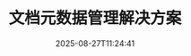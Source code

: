 ---
############################# Static ############################
layout: "family"
date:  2025-08-27T11:24:41
draft: false

product: "Metadata"
product_tag: "metadata"

lang: zh

############################# Head ############################
head_title: ".NET、Java、Node.js、Python API 和 GroupDocs 的在线元数据操作应用程序"
head_description: "C# .NET 和 Java 原生的文档元数据 API。读取、写入、编辑和比较所有流行格式的元信息。分析和导出元数据。"

############################# Header ############################
title: "文档元数据管理解决方案"
description:  |
  用于读取、编辑、替换和删除流行平台上文档、图像和其他文件格式的元数据的 API 和应用程序。

  将隐藏的元数据信息添加到您的业务文件和文档中。

  修改或删除文档中已存在的元数据。

  收集和分析有关文档和文件元数据的信息。

############################# Supported Platforms ###############################
supported_platforms:
  enable: true
  head_title: "选择您的平台"
  title: "平台独立性"
  description: "GroupDocs.Metadata 与多种操作系统和框架兼容："
  details_link_title: "了解更多"

  items:
    # items loop
    - title: ".NET"
      description: GroupDocs.Metadata .NET 
      color: "blue"
      tag: "net"
      link: "/metadata/net/"
      features_link: "https://docs.groupdocs.com/metadata/net/system-requirements/"
      features:
          # features loop
          - rows: "3"
            content: |
                    .NET Core 3.0 or higher <br> .NET 5.0 or higher <br> .NET Standard 2.1
      
          # features loop
          - rows: "1"
            content: |
                    Windows <br> Linux <br> Mac OS
      
          # features loop
          - rows: "4"
            content: |
                    Microsoft Visual Studio <br> JetBrains Rider <br> Microsoft Visual Code
      
          # features loop
          - rows: "1"
            content: |
                    70+ file formats
      

    # items loop
    - title: "Java"
      description: GroupDocs.Metadata Java
      color: "red"
      tag: "java"
      link: "/metadata/java/"
      features_link: "https://docs.groupdocs.com/metadata/java/system-requirements/"
      features:
          # features loop
          - rows: "3"
            content: |
                    J2SE 7.0 or higher <br> Kotlin
      
          # features loop
          - rows: "1"
            content: |
                    Windows <br> Linux <br> Mac OS
      
          # features loop
          - rows: "4"
            content: |
                    IntelliJ IDEA <br> Eclipse <br> NetBeans
      
          # features loop
          - rows: "1"
            content: |
                    70+ file formats

    # items loop
    - title: "Node.js"
      description: GroupDocs.Metadata Node.js
      color: "green"
      tag: "nodejs-java"
      link: "/metadata/nodejs-java/"
      features_link: "https://docs.groupdocs.com/metadata/nodejs-java/system-requirements/"
      features:
          # features loop
          - rows: "3"
            content: |
                    Node.js 16+ and J2SE 8.0 (1.8)+
      
          # features loop
          - rows: "1"
            content: |
                    Windows <br> Linux <br> Mac OS
      
          # features loop
          - rows: "4"
            content: |
                    Atom <br> Visual Studio Code <br> 任何其他文本编辑器
      
          # features loop
          - rows: "1"
            content: |
                    70+ file formats

    # items loop
    - title: "Python"
      description: GroupDocs.Metadata Python
      color: "yellow"
      tag: "python-net"
      link: "/metadata/python-net/"
      features_link: "https://docs.groupdocs.com/metadata/python-net/system-requirements/"
      features:
          # features loop
          - rows: "3"
            content: |
                    Python 3.9+ and .Net 6+
      
          # features loop
          - rows: "1"
            content: |
                    Windows <br> Linux <br> Mac OS
      
          # features loop
          - rows: "4"
            content: |
                    IDLE <br> PyCharm <br> Visual Studio Code
      
          # features loop
          - rows: "1"
            content: |
                    70+ file formats

    # items loop
    - title: "CLI .NET"
      description: GroupDocs.Metadata CLI for .NET
      color: "gray"
      tag: "cli-net"
      link: "/metadata/cli-net/"
      features_link: "https://docs.groupdocs.com/metadata/net/system-requirements/"
      features:
          # features loop
          - rows: "3"
            content: |
                    .NET Core 3.0 or higher <br> .NET 5.0 or higher <br> .NET Standard 2.1
      
          # features loop
          - rows: "1"
            content: |
                    Windows <br> Linux <br> Mac OS
      
          # features loop
          - rows: "4"
            content: |
                    Command Prompt, Bash, PowerShell, etc.
      
          # features loop
          - rows: "1"
            content: |
                    70+ file formats

############################# Features ###############################
features:
  enable: true
  title: "GroupDocs.Metadata 功能回顾"
  description: "我们的解决方案旨在操作许多流行文件格式的元数据，包括图像和办公文档。"

  items:
    # items loop
    - icon: "protect"
      title: "保护商业信息"
      content: "将隐藏元数据添加到敏感文件和文档中。"

    # items loop
    - icon: "control"
      title: "控制文档元数据"
      content: "收集有关文档包含的元数据的详细信息。"

    # items loop
    - icon: "manipulate"
      title: "操纵元数据信息"
      content: "修改多种受支持文件格式的内容或删除元数据。"

    # items loop
    - icon: "additional"
      title: "各种附加功能"
      content: "获取文档预览、提取元数据包等。"

############################# Code Samples ###############################
code_samples:
  enable: true
  title: "使用元数据保护文档"
  description: "GroupDocs.Metadata典型操作代码示例。"
  items:
    # code sample loop
    - title: "从图像和文档中删除不必要的元数据"
      content: |
       GroupDocs.Metadata 可帮助您轻松删除文件和文档中的隐藏信息。您可以快速删除拍摄图像的时间和地点等详细信息，或从 Office 文档中删除作者和编辑者信息。
      samples:
        - language: "C#"
          color: "blue"
          content: |
            ```csharp {style=abap}  
            // 将文档路径传递给 Metadata 构造函数

            using (Metadata metadata = new Metadata("source.docx"))
            {
                // 删除连接到创建者和编辑者的文档属性
                var affected = metadata.RemoveProperties(
                    p => p.Tags.Contains(Tags.Person.Creator) ||
                        p.Tags.Contains(Tags.Person.Editor));

                // 元数据删除处理结果
                Console.WriteLine("Properties removed: {0}", affected);

                // 保存清理后的文档
                metadata.Save("result.docx");
            }                    
            ```
        - language: "Java"
          color: "red"
          content: |
            ```java {style=abap}   
            // 将文档路径传递给 Metadata 构造函数

            try (Metadata metadata = new Metadata("source.docx"){

                // 删除连接到创建者和编辑者的文档属性
                int affected = metadata.removeProperties(
                    new ContainsTagSpecification(Tags.getPerson().getCreator()).or(
                    new ContainsTagSpecification(Tags.getPerson().getEditor())));

                // 元数据删除处理结果
                System.out.println(String.format("Properties removed: %s", affected));

                // 保存清理后的文档
                metadata.save("result.docx");
            }
            ```
        - language: "TypeScript"
          color: "green"
          content: |
            ```javascript {style=abap}
            // 将文档路径传递给 Metadata 构造函数

            const metadata = new groupdocs.metadata.Metadata("source.docx");
    
            // 删除连接到创建者和编辑者的文档属性
            var affected = metadata.removeProperties(
                new groupdocs.metadata.ContainsTagSpecification(groupdocs.metadata.Tags.getPerson().getCreator()).or(
                new groupdocs.metadata.ContainsTagSpecification(groupdocs.metadata.Tags.getPerson().getEditor()))
                );

            // 元数据删除处理结果
            console.log('Properties removed: ${affected}');

            // 保存清理后的文档
            metadata.save("result.docx");                        
            ```
        - language: "Python"
          color: "yellow"
          content: |
            ```python {style=abap}
            import groupdocs.metadata as gm
                        
            def run():

                # 将文档路径传递给 Metadata 构造函数
                with gm.Metadata("input.docx") as metadata:

                # 删除连接到创建者和编辑者的文档属性
                specification = gm.search.ContainsTagSpecification(gm.tagging.Tags.person.creator).
                    either(gm.search.ContainsTagSpecification(gm.tagging.Tags.person.editor)).
                    either(gm.search.OfTypeSpecification(gm.common.MetadataPropertyType.STRING).
                    both(gm.search.WithValueSpecification("John")))

                affected = metadata.remove_properties(specification)

                # 元数据删除处理结果
                print(f"Properties removed: {affected}")

                # 保存清理后的文档
                metadata.save("output.docx")
            ```

############################# Supported Formats ###############################
formats:
  enable: true
  title: "支持70多种格式"
  description: "GroupDocs.Metadata 有助于控制流行文档和文件格式的元数据。"

############################# Metrics ###############################
metrics:
  enable: true
  title: "GroupDocs.Metadata 成就"
  description: "了解我们图书馆成就的关键指标"

  items:
    # items loop
    - number: "70+"
      title: "支持的格式"
      content: "GroupDocs.Metadata 支持 70 多种流行文件格式的元数据操作。"

    # items loop
    - number: "700k"
      title: "NuGet 下载"
      content: ".NET NuGet 包的 GroupDocs.Metadata 下载次数超过 700,000 次。"

    # items loop
    - number: "15k"
      title: "Maven 下载"
      content: "GroupDocs.Metadata 在 Maven 上有 15,000 次下载。强大的 Java 元数据管理。"

    # items loop
    - number: "140+"
      title: "快乐的顾客"
      content: "著名公司和个人开发者都喜欢使用 GroupDocs 产品来构建创新解决方案。"


############################# Customers ###############################
customers:
  enable: true
  title: "我们满意的客户"
  description: "GroupDocs 产品受到全球许多客户的信赖，并在全球许多有竞争力的业务解决方案中使用。"

  items:
    # items loop
    - title: "BenQ Corporation"
      logo: "benq"
      
    # items loop
    - title: "Nasdaq Stock Market"
      logo: "nasdaq"
      
    # items loop
    - title: "AT&T Inc."
      logo: "att"
      
    # items loop
    - title: "Customer logo AstraZeneca"
      logo: "astrazeneca"
      
    # items loop
    - title: "Central Bank of Argentina"
      logo: "argentinacentralbank"
      
    # items loop
    - title: "Roche Holding AG"
      logo: "roche"
      
    # items loop
    - title: "Capita"
      logo: "capita"
      
    # items loop
    - title: "Axa S.A."
      logo: "axa"
      
    # items loop
    - title: "Instructure Inc."
      logo: "instructure"
      
    # items loop
    - title: "Wipro"
      logo: "wipro"


############################# Actions ###############################
actions:
  enable: true
  title: "准备开始？"
  description: "在您的应用程序中免费试用 GroupDocs.Metadata 功能"

  items:
    # items loop
    - title: ".NET"
      color: "blue"
      link: "/metadata/net/"

    # items loop
    - title: "Java"
      color: "red"
      link: "/metadata/java/"

    # items loop
    - title: "Node.js"
      color: "green"
      link: "/metadata/nodejs-java/"   

    # items loop
    - title: "Python"
      color: "yellow"
      link: "/metadata/python-net/"    

    # items loop
    - title: "CLI"
      color: "gray" 
      link: "/metadata/cli-net/"


############################# FAQ ###############################
faq:
  enable: true
  title: "经常问的问题"
  description: "对我们的产品有疑问吗？我们有答案！"

  items:
    # items loop
    - question: "GroupDocs.Metadata 是否需要第三方软件来处理文档元数据？"
      answer: "GroupDocs.Metadata 独立运营；不需要 Microsoft Office 或 Adob​​e Acrobat 等外部库。"

    # items loop
    - question: "我可以在购买前试用 GroupDocs.Metadata 功能吗？"
      answer: "绝对地！ GroupDocs.Metadata 提供免费试用。安装它并探索它的功能。但是，请注意，试用版会在您的文档中添加“试用徽章”，并且仅处理前 3 页。为了获得完整的体验，请获取完整功能的免费 30 天临时许可证。查看详细信息[此处](https://purchase.groupdocs.com/temporary-license/)。"

    # items loop
    - question: "有哪些类型的许可证可用？"
      answer: "正在寻找 GroupDocs.Metadata 许可证？我们为您提供了多种选择。根据您团队中的开发人员数量、部署位置（例如，单个办公室或远程工作场所）以及最终客户分发是否需要与客户共享 SDK/API 等因素，从适合您需求的许可证中进行选择。或者，选择按月使用许可证，您可以根据计量计划​​的使用情况付费。进一步探索并找到最合适的产品[此处](https://purchase.groupdocs.com/pricing/metadata/net/)。"

############################# Cloud Links ###############################
cloud_links:
  enable: true
  title: "GroupDocs.Metadata 低代码 API 包括"
  description: "使用我们基于云的 REST API 管理应用程序内业务文件中的敏感元数据。"
  
  items:
    # items loop
    - title: "GroupDocs.Metadata Cloud for cURL"
      content: "使用 cURL RESTful 元数据操作 API 来管理应用程序中 PDF、Word、Excel、演示文稿、图像和多媒体文件的元数据信息。"
      icon: "groupdocs_metadata-for-curl"
      link: "https://products.groupdocs.cloud/metadata/curl"

    # items loop
    - title: "GroupDocs.Metadata Cloud for .NET"
      content: "将元数据 REST API 与 .NET SDK 结合使用，在 .NET 应用程序内的文档格式中添加、编辑、提取、搜索和删除元数据。"
      icon: "groupdocs_metadata-for-net"
      link: "https://products.groupdocs.cloud/metadata/net"

    # items loop
    - title: "GroupDocs.Metadata Cloud for Java"
      content: "使用 Metadata SDK for Java 通过强大的元数据管理功能增强您的 Java 应用程序。"
      icon: "groupdocs_metadata-for-java"
      link: "https://products.groupdocs.cloud/metadata/java"

############################# App links ###############################
app_links:
  enable: true
  title: "GroupDocs.Metadata 没有代码应用程序包括"
  description: "访问 GroupDocs Web 应用程序来管理文档元数据。在您喜爱的浏览器中免费处理 70 多种流行的文件格式。"

  items:
    # items loop
    - title: "GroupDocs.Metadata Total"
      content: "免费应用程序可查看和编辑 Word、Excel、PDF、PowerPoint 和 70 多种文档类型的元数据。"
      icon: "groupdocs_metadata-app"
      link: "https://products.groupdocs.app/metadata/total"

    # items loop
    - title: "GroupDocs.Metadata DOCX"
      content: "MS Word 文档的免费在线元数据查看器和编辑器。"
      icon: "groupdocs_words-app"
      link: "https://products.groupdocs.app/metadata/docx"

    # items loop
    - title: "GroupDocs.Metadata PDF"
      content: "在线查看或编辑 PDF 文档的元数据信息。"
      icon: "groupdocs_pdf-app"
      link: "https://products.groupdocs.app/metadata/pdf"


      


---
